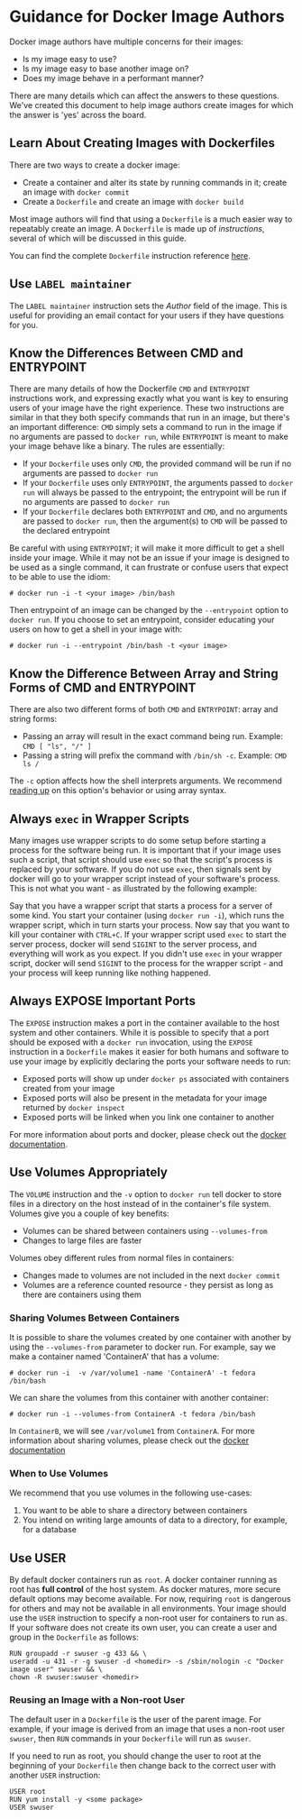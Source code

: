 # Guidance for Docker Image Authors

Docker image authors have multiple concerns for their images:

* Is my image easy to use?
* Is my image easy to base another image on?
* Does my image behave in a performant manner?

There are many details which can affect the answers to these questions.  We've created this 
document to help image authors create images for which the answer is 'yes' across the board.

## Learn About Creating Images with Dockerfiles

There are two ways to create a docker image:

* Create a container and alter its state by running commands in it; create an image with
   `docker commit`
* Create a `Dockerfile` and create an image with `docker build`

Most image authors will find that using a `Dockerfile` is a much easier way to repeatably create
an image.  A `Dockerfile` is made up of <i>instructions</i>, several of which will be discussed in this guide.

You can find the complete `Dockerfile` instruction reference
[here](https://docs.docker.com/engine/reference/builder/).

## Use `LABEL maintainer`

The `LABEL maintainer` instruction sets the <i>Author</i> field of the image.  This is useful for
providing an email contact for your users if they have questions for you.

## Know the Differences Between CMD and ENTRYPOINT

There are many details of how the Dockerfile `CMD` and `ENTRYPOINT` instructions work, and
expressing exactly what you want is key to ensuring users of your image have the right
experience.  These two instructions are similar in that they both specify commands that run in an
image, but there's an important difference: `CMD` simply sets a command to run in the image if no
arguments are passed to `docker run`, while `ENTRYPOINT` is meant to make your image behave like a
binary.  The rules are essentially:

* If your `Dockerfile` uses only `CMD`, the provided command will be run if no arguments are
   passed to `docker run`
* If your `Dockerfile` uses only `ENTRYPOINT`, the arguments passed to `docker run` will always
   be passed to the entrypoint; the entrypoint will be run if no arguments are passed to `docker
   run`
* If your `Dockerfile` declares both `ENTRYPOINT` and `CMD`, and no arguments are passed to 
   `docker run`, then the argument(s)  to `CMD` will be passed to the declared entrypoint

Be careful with using `ENTRYPOINT`; it will make it more difficult to get a shell inside your
image.  While it may not be an issue if your image is designed to be used as a single command,
it can frustrate or confuse users that expect to be able to use the idiom:

    # docker run -i -t <your image> /bin/bash

Then entrypoint of an image can be changed by the `--entrypoint` option to `docker run`.  If you
choose to set an entrypoint, consider educating your users on how to get a shell in your image 
with:

    # docker run -i --entrypoint /bin/bash -t <your image>

## Know the Difference Between Array and String Forms of CMD and ENTRYPOINT

There are also two different forms of both `CMD` and `ENTRYPOINT`: array and string forms:

* Passing an array will result in the exact command being run.  Example: `CMD [ "ls", "/" ]`
* Passing a string will prefix the command with `/bin/sh -c`.  Example: `CMD ls /`

The `-c` option affects how the shell interprets arguments.  We recommend 
[reading up](http://www.gnu.org/software/bash/manual/html_node/Invoking-Bash.html#Invoking-Bash)
on this option's behavior or using array syntax.

## Always `exec` in Wrapper Scripts

Many images use wrapper scripts to do some setup before starting a process for the software being
run.  It is important that if your image uses such a script, that script should use `exec` so that
the script's process is replaced by your software.  If you do not use `exec`, then signals sent by
docker will go to your wrapper script instead of your software's process.  This is not what you
want - as illustrated by the following example:

Say that you have a wrapper script that starts a process for a server of some kind.  You start
your container (using `docker run -i`), which runs the wrapper script, which in turn starts your
process.  Now say that you want to kill your container with `CTRL+C`.  If your wrapper script used
`exec` to start the server process, docker will send `SIGINT` to the server process, and everything
will work as you expect.  If you didn't use `exec` in your wrapper script, docker will send 
`SIGINT` to the process for the wrapper script - and your process will keep running like nothing
happened.

## Always EXPOSE Important Ports

The `EXPOSE` instruction makes a port in the container available to the host system and other 
containers.  While it is possible to specify that a port should be exposed with a `docker run` 
invocation, using the `EXPOSE` instruction in a `Dockerfile` makes it easier for both humans and
software to use your image by explicitly declaring the ports your software needs to run:

* Exposed ports will show up under `docker ps` associated with containers created from your image
* Exposed ports will also be present in the metadata for your image returned by `docker inspect`
* Exposed ports will be linked when you link one container to another

For more information about ports and docker, please check out the 
[docker documentation](https://docs.docker.com/engine/reference/commandline/port/).

## Use Volumes Appropriately
 
The `VOLUME` instruction and the `-v` option to `docker run` tell docker to store files in a directory on the host
instead of in the container's file system.  Volumes give you a couple of key benefits:

* Volumes can be shared between containers using `--volumes-from`
* Changes to large files are faster

Volumes obey different rules from normal files in containers:

* Changes made to volumes are not included in the next `docker commit`
* Volumes are a reference counted resource - they persist as long as there are containers using 
   them

### Sharing Volumes Between Containers

It is possible to share the volumes created by one container with another by using the
`--volumes-from` parameter to docker run.  For example, say we make a container named 'ContainerA'
that has a volume:

    # docker run -i  -v /var/volume1 -name 'ContainerA' -t fedora /bin/bash

We can share the volumes from this container with another container:

    # docker run -i --volumes-from ContainerA -t fedora /bin/bash

In `ContainerB`, we will see `/var/volume1` from `ContainerA`.  For more information about sharing
volumes, please check out the 
[docker documentation](https://docs.docker.com/engine/tutorials/dockervolumes/#mount-a-shared-storage-volume-as-a-data-volume)

### When to Use Volumes

We recommend that you use volumes in the following use-cases:

1.  You want to be able to share a directory between containers
2.  You intend on writing large amounts of data to a directory, for example, for a database

## Use USER

By default docker containers run as `root`.  A docker container running as root has <b>full control</b>
of the host system.  As docker matures, more secure default options may become available.  For now,
requiring `root` is dangerous for others and may not be available in all environments.  Your image
should use the `USER` instruction to specify a non-root user for containers to run as.  If your 
software does not create its own user, you can create a user and group in the `Dockerfile` as follows:

    RUN groupadd -r swuser -g 433 && \
    useradd -u 431 -r -g swuser -d <homedir> -s /sbin/nologin -c "Docker image user" swuser && \
    chown -R swuser:swuser <homedir>

### Reusing an Image with a Non-root User

The default user in a `Dockerfile` is the user of the parent image.  For example, if your image is
derived from an image that uses a non-root user `swuser`, then `RUN` commands in your
`Dockerfile` will run as `swuser`.

If you need to run as root, you should change the user to root at the beginning of your
`Dockerfile` then change back to the correct user with another `USER` instruction:

    USER root
    RUN yum install -y <some package>
    USER swuser
